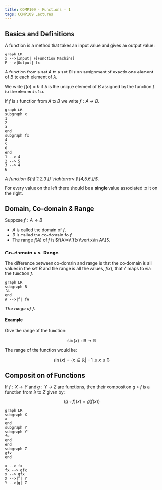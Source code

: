 ```yaml
---
title: COMP109 - Functions - 1
tags: COMP109 Lectures
---
```

## Basics and Definitions
A function is a method that takes an input value and gives an output value:

```mermaid
graph LR
x -->|Input| F[Function Machine]
F -->|Output| fx
```

A function from a set $A$ to a set $B$ is an assignment of exactly one element of $B$ to each element of $A$.

We write $f(a)=b$ if $b$ is the unique element of $B$ assigned by the function $f$ to the element of $a$.

If $f$ is a function from $A$ to $B$ we write $f: A\rightarrow B$.

```mermaid
graph LR
subgraph x
1
2
3
end 
subgraph fx
4
5
6
end
1 --> 4
2 --> 5
3 --> 4
6
```
*A function $f:\\{1,2,3\\} \rightarrow \\{4,5,6\\}$.*

For every value on the left there should be a **single** value associated to it on the right.

## Domain, Co-domain & Range
Suppose $f:A\rightarrow B$

* $A$ is called the domain of $f$.
* $B$ is called the co-domain fo $f$.
* The range $f(A)$ of $f$ is $f(A)=\\{f(x)\vert x\in A\\}$.

### Co-domain v.s. Range
The difference between co-domain and range is that the co-domain is all values in the set $B$ and the range is all the values, $f(x)$, that $A$ maps to via the function $f$.

```mermaid
graph LR
subgraph B
fA
end
A -->|f| fA
```
*The range of $f$.*

#### Example
Give the range of the function:

$$\sin(x):\mathbb{R}\rightarrow\mathbb{R}$$

The range of the function would be:

$$\sin(x)=\{x\in\mathbb{R}\vert -1\leq x\leq 1\}$$

## Composition of Functions
If $f:X\rightarrow Y$ and $g:Y\rightarrow Z$ are functions, then their composition $g\circ f$ is a function from $X$ to $Z$ given by:

$$(g\circ f)(x)=g(f(x))$$

```mermaid
graph LR
subgraph X
x
end
subgraph Y
subgraph Y'
fx
end
end
subgraph Z
gfx
end

x --> fx
fx --> gfx
x --> gfx
X -->|f| Y
Y -->|g| Z
